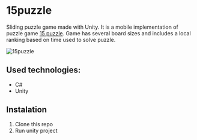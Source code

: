 # 15puzzle

Sliding puzzle game made with Unity. It is a mobile implementation of puzzle game [15 puzzle](https://en.wikipedia.org/wiki/15_puzzle). Game has several board sizes and includes a local ranking based on time used to solve puzzle.

![15puzzle](https://jtatar.github.io/portfolio/static/media/game.44c3d9e6.jpg)


## Used technologies:

* C#
* Unity

## Instalation

1. Clone this repo
2. Run unity project
